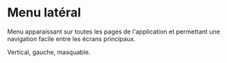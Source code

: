 # Menu latéral

Menu apparaissant sur toutes les pages de l'application et permettant une navigation facile entre les écrans principaux.

Vertical, gauche, masquable.